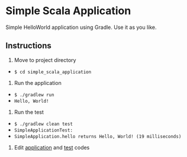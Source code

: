 # Simple Scala Application
Simple HelloWorld application using Gradle.  Use it as you like.

## Instructions

1. Move to project directory
  - `$ cd simple_scala_application`
1. Run the application
  - `$ ./gradlew run`
  - `Hello, World!`
1. Run the test
  - `$ ./gradlew clean test`
  - `SimpleApplicationTest:`
  - `SimpleApplication.hello returns Hello, World! (19 milliseconds)`
1. Edit [application](https://github.com/kmizu/simple_scala_application/blob/master/src/main/scala/com/example/SimpleApplication.scala) and [test](https://github.com/kmizu/simple_scala_application/blob/master/src/test/scala/com/example/SimpleApplicationTest.scala) codes
